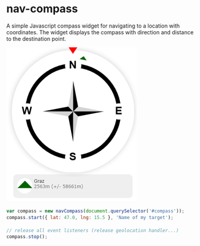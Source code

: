 # nav-compass

A simple Javascript compass widget for navigating to a location with coordinates. The widget displays the compass with direction and distance to the destination point. 

![alt text](https://raw.githubusercontent.com/jugstalt/nav-compass/main/compass1.png)

```javascript
var compass = new navCompass(document.querySelector('#compass'));
compass.start({ lat: 47.0, lng: 15.5 }, 'Name of my target');

// release all event listeners (release geolocation handler...)
compass.stop();
```